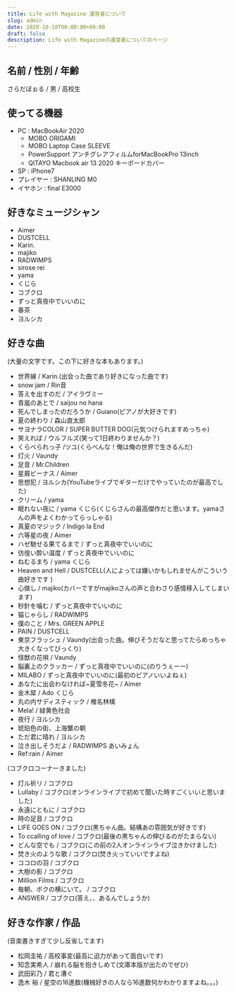 ```yaml
---
title: Life with Magazine 運営者について
slug: admin
date: 2020-10-10T00:00:00+09:00
draft: false
description: Life with Magazineの運営者についてのページ
---
```

## 名前 / 性別 / 年齢
さらだぼぉる / 男 / 高校生
## 使ってる機器
- PC : MacBookAir 2020
    - MOBO ORIGAMI
    - MOBO Laptop Case SLEEVE
    - PowerSupport アンチグレアフィルムforMacBookPro 13inch
    - QITAYO Macbook air 13 2020 キーボードカバー
- SP : iPhone7
- プレイヤー : SHANLING M0
- イヤホン : final E3000

## 好きなミュージシャン
- Aimer
- DUSTCELL
- Karin.
- majiko
- RADWIMPS
- sirose rei
- yama
- くじら
- コブクロ
- ずっと真夜中でいいのに
- 春茶
- ヨルシカ

## 好きな曲
(大量の文字です。この下に好きな本もあります。)
- 世界線 / Karin.(出会った曲であり好きになった曲です)
- snow jam / Rin音
- 答えを出すのだ / アイラヴミー
- 青嵐のあとで / saijou no hana
- 死んでしまったのだろうか / Guiano(ピアノが大好きです)
- 夏の終わり / 森山直太郎
- サヨナラCOLOR / SUPER BUTTER DOG(元気つけられますめっちゃ)
- 笑えれば / ウルフルズ(笑って1日終わりませんか？)
- くらべられっ子 /ツユ(くらべんな！俺は俺の世界で生きるんだ)
- 灯火 / Vaundy
- 足音 / Mr.Children
- 星屑ビーナス / Aimer
- 思想犯 / ヨルシカ(YouTubeライブでギターだけでやっていたのが最高でした)
- クリーム / yama
- 眠れない夜に / yama くじら(くじらさんの最高傑作だと思います。yamaさんの声をよくわかってらっしゃる)
- 真夏のマジック / Indigo la End
- 六等星の夜 / Aimer
- ハゼ馳せる果てるまで / ずっと真夜中でいいのに
- 彷徨い酔い温度 / ずっと真夜中でいいのに
- ねむるまち / yama くじら
- Heaven and Hell / DUSTCELL(人によっては嫌いかもしれませんがこういう曲好きです
)
- 心做し / majiko(カバーですがmajikoさんの声と合わさり感情移入してしまいます)
- 秒針を噛む / ずっと真夜中でいいのに
- 猫じゃらし / RADWIMPS
- 僕のこと / Mrs. GREEN APPLE
- PAIN / DUSTCELL
- 東京フラッシュ / Vaundy(出会った曲。伸びそうだなと思ってたらめっちゃ大きくなってびっくり)
- 怪獣の花唄 / Vaundy
- 脳裏上のクラッカー / ずっと真夜中でいいのに(のりうぇーー)
- MILABO / ずっと真夜中でいいのに(最初のピアノいいよねぇ)
- あなたに出会わなければ~夏雪冬花~ / Aimer
- 金木犀 / Ado くじら
- 丸の内サディスティック / 椎名林檎
- Mela! / 緑黄色社会
- 夜行 / ヨルシカ
- 琥珀色の街、上海蟹の朝
- ただ君に晴れ / ヨルシカ
- 泣き出しそうだよ / RADWIMPS あいみょん
- Ref:rain / Aimer

(コブクロコーナーきました)
- 灯ル祈リ / コブクロ
- Lullaby / コブクロ(オンラインライブで初めて聞いた時すごくいいと思いました)
- 永遠にともに / コブクロ
- 時の足音 / コブクロ
- LIFE GOES ON / コブクロ(黒ちゃん曲。結構あの雰囲気が好きです)
- To ccalling of love / コブクロ(最後の黒ちゃんの伸びるのがたまらない)
- どんな空でも / コブクロ(この前の2人オンラインライブ泣きかけました)
- 焚き火のような歌 / コブクロ(焚き火っていいですよね)
- ココロの羽 / コブクロ
- 大樹の影 / コブクロ
- Million Films / コブクロ
- 毎朝、ボクの横にいて。 / コブクロ
- ANSWER / コブクロ(答え、、あるんでしょうか)

## 好きな作家 / 作品
(音楽書きすぎて少し反省してます)
- 松岡圭祐 / 高校事変(最高に迫力があって面白いです)
- 知念実希人 / 崩れる脳を抱きしめて(文庫本版が出たのでぜひ)
- 武田彩乃 / 君と漕ぐ
- 逸木 裕 / 星空の16進数(機械好きの人なら16進数何かわかりますよね。。。)